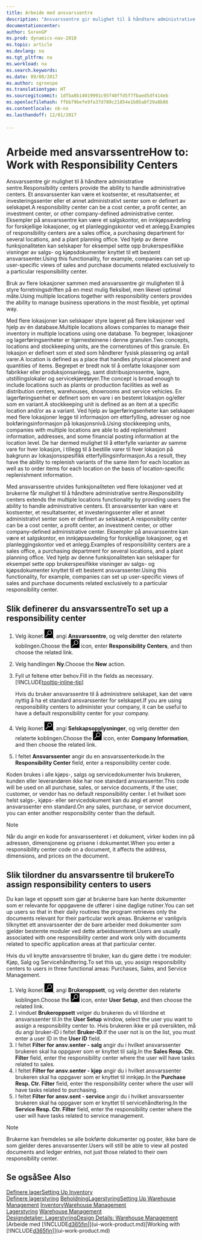 ```yaml
---
title: Arbeide med ansvarssentre
description: "Ansvarssentre gir mulighet til å håndtere administrative sentre. Et ansvarssenter kan være et kostsenter, et resultatsenter, et investeringssenter eller et annet administrativt senter som er definert av selskapet."
documentationcenter: 
author: SorenGP
ms.prod: dynamics-nav-2018
ms.topic: article
ms.devlang: na
ms.tgt_pltfrm: na
ms.workload: na
ms.search.keywords: 
ms.date: 09/08/2017
ms.author: sgroespe
ms.translationtype: HT
ms.sourcegitcommit: 1dfba8b14019991c95f40ffd5f7fbaed5df414eb
ms.openlocfilehash: ffbb79befe9fa37d789c21854e1b05a8f29a8b86
ms.contentlocale: nb-no
ms.lasthandoff: 12/01/2017

---
```

# <a name="how-to-work-with-responsibility-centers"></a><span data-ttu-id="2d1fe-104">Arbeide med ansvarssentre</span><span class="sxs-lookup"><span data-stu-id="2d1fe-104">How to: Work with Responsibility Centers</span></span>
<span data-ttu-id="2d1fe-105">Ansvarssentre gir mulighet til å håndtere administrative sentre.</span><span class="sxs-lookup"><span data-stu-id="2d1fe-105">Responsibility centers provide the ability to handle administrative centers.</span></span> <span data-ttu-id="2d1fe-106">Et ansvarssenter kan være et kostsenter, et resultatsenter, et investeringssenter eller et annet administrativt senter som er definert av selskapet.</span><span class="sxs-lookup"><span data-stu-id="2d1fe-106">A responsibility center can be a cost center, a profit center, an investment center, or other company-defined administrative center.</span></span> <span data-ttu-id="2d1fe-107">Eksempler på ansvarssentre kan være et salgskontor, en innkjøpsavdeling for forskjellige lokasjoner, og et planleggingskontor ved et anlegg.</span><span class="sxs-lookup"><span data-stu-id="2d1fe-107">Examples of responsibility centers are a sales office, a purchasing department for several locations, and a plant planning office.</span></span> <span data-ttu-id="2d1fe-108">Ved hjelp av denne funksjonaliteten kan selskaper for eksempel sette opp brukerspesifikke visninger av salgs- og kjøpsdokumenter knyttet til ett bestemt ansvarssenter.</span><span class="sxs-lookup"><span data-stu-id="2d1fe-108">Using this functionality, for example, companies can set up user-specific views of sales and purchase documents related exclusively to a particular responsibility center.</span></span>  

<span data-ttu-id="2d1fe-109">Bruk av flere lokasjoner sammen med ansvarssentre gir muligheten til å styre forretningsdriften på en mest mulig fleksibel, men likevel optimal måte.</span><span class="sxs-lookup"><span data-stu-id="2d1fe-109">Using multiple locations together with responsibility centers provides the ability to manage business operations in the most flexible, yet optimal way.</span></span>

<span data-ttu-id="2d1fe-110">Med flere lokasjoner kan selskaper styre lageret på flere lokasjoner ved hjelp av én database.</span><span class="sxs-lookup"><span data-stu-id="2d1fe-110">Multiple locations allows companies to manage their inventory in multiple locations using one database.</span></span> <span data-ttu-id="2d1fe-111">To begreper, lokasjoner og lagerføringsenheter er hjørnesteinene i denne granulen.</span><span class="sxs-lookup"><span data-stu-id="2d1fe-111">Two concepts, locations and stockkeeping units, are the cornerstones of this granule.</span></span> <span data-ttu-id="2d1fe-112">En lokasjon er definert som et sted som håndterer fysisk plassering og antall varer.</span><span class="sxs-lookup"><span data-stu-id="2d1fe-112">A location is defined as a place that handles physical placement and quantities of items.</span></span> <span data-ttu-id="2d1fe-113">Begrepet er bredt nok til å omfatte lokasjoner som fabrikker eller produksjonsanlegg, samt distribusjonssentre, lagre, utstillingslokaler og servicekjøretøyer.</span><span class="sxs-lookup"><span data-stu-id="2d1fe-113">The concept is broad enough to include locations such as plants or production facilities as well as distribution centers, warehouses, showrooms and service vehicles.</span></span> <span data-ttu-id="2d1fe-114">En lagerføringsenhet er definert som en vare i en bestemt lokasjon og/eller som en variant.</span><span class="sxs-lookup"><span data-stu-id="2d1fe-114">A stockkeeping unit is defined as an item at a specific location and/or as a variant.</span></span> <span data-ttu-id="2d1fe-115">Ved hjelp av lagerføringsenheter kan selskaper med flere lokasjoner legge til informasjon om etterfylling, adresser og noe bokføringsinformasjon på lokasjonsnivå.</span><span class="sxs-lookup"><span data-stu-id="2d1fe-115">Using stockkeeping units, companies with multiple locations are able to add replenishment information, addresses, and some financial posting information at the location level.</span></span> <span data-ttu-id="2d1fe-116">De har dermed mulighet til å etterfylle varianter av samme vare for hver lokasjon, i tillegg til å bestille varer til hver lokasjon på bakgrunn av lokasjonsspesifikk etterfyllingsinformasjon.</span><span class="sxs-lookup"><span data-stu-id="2d1fe-116">As a result, they have the ability to replenish variants of the same item for each location as well as to order items for each location on the basis of location-specific replenishment information.</span></span>  

<span data-ttu-id="2d1fe-117">Med ansvarssentre utvides funksjonaliteten ved flere lokasjoner ved at brukerne får mulighet til å håndtere administrative sentre.</span><span class="sxs-lookup"><span data-stu-id="2d1fe-117">Responsibility centers extends the multiple locations functionality by providing users the ability to handle administrative centers.</span></span> <span data-ttu-id="2d1fe-118">Et ansvarssenter kan være et kostsenter, et resultatsenter, et investeringssenter eller et annet administrativt senter som er definert av selskapet.</span><span class="sxs-lookup"><span data-stu-id="2d1fe-118">A responsibility center can be a cost center, a profit center, an investment center, or other company-defined administrative center.</span></span> <span data-ttu-id="2d1fe-119">Eksempler på ansvarssentre kan være et salgskontor, en innkjøpsavdeling for forskjellige lokasjoner, og et planleggingskontor ved et anlegg.</span><span class="sxs-lookup"><span data-stu-id="2d1fe-119">Examples of responsibility centers are a sales office, a purchasing department for several locations, and a plant planning office.</span></span> <span data-ttu-id="2d1fe-120">Ved hjelp av denne funksjonaliteten kan selskaper for eksempel sette opp brukerspesifikke visninger av salgs- og kjøpsdokumenter knyttet til ett bestemt ansvarssenter.</span><span class="sxs-lookup"><span data-stu-id="2d1fe-120">Using this functionality, for example, companies can set up user-specific views of sales and purchase documents related exclusively to a particular responsibility center.</span></span>

## <a name="to-set-up-a-responsibility-center"></a><span data-ttu-id="2d1fe-121">Slik definerer du ansvarssentre</span><span class="sxs-lookup"><span data-stu-id="2d1fe-121">To set up a responsibility center</span></span>  
1.  <span data-ttu-id="2d1fe-122">Velg ikonet ![Søk etter side eller rapport](media/ui-search/search_small.png "Søk etter side eller rapport"), angi **Ansvarssentre**, og velg deretter den relaterte koblingen.</span><span class="sxs-lookup"><span data-stu-id="2d1fe-122">Choose the ![Search for Page or Report](media/ui-search/search_small.png "Search for Page or Report icon") icon, enter **Responsibility Centers**, and then choose the related link.</span></span>  
2.  <span data-ttu-id="2d1fe-123">Velg handlingen **Ny**.</span><span class="sxs-lookup"><span data-stu-id="2d1fe-123">Choose the **New** action.</span></span>  
3.  <span data-ttu-id="2d1fe-124">Fyll ut feltene etter behov.</span><span class="sxs-lookup"><span data-stu-id="2d1fe-124">Fill in the fields as necessary.</span></span> [!INCLUDE[tooltip-inline-tip](includes/tooltip-inline-tip_md.md)]  

    <span data-ttu-id="2d1fe-125">Hvis du bruker ansvarssentre til å administrere selskapet, kan det være nyttig å ha et standard ansvarssenter for selskapet.</span><span class="sxs-lookup"><span data-stu-id="2d1fe-125">If you are using responsibility centers to administer your company, it can be useful to have a default responsibility center for your company.</span></span>
4. <span data-ttu-id="2d1fe-126">Velg ikonet ![Søk etter side eller rapport](media/ui-search/search_small.png "Søk etter side eller rapport"), angi **Selskapsopplysninger**, og velg deretter den relaterte koblingen.</span><span class="sxs-lookup"><span data-stu-id="2d1fe-126">Choose the ![Search for Page or Report](media/ui-search/search_small.png "Search for Page or Report icon") icon, enter **Company Information**, and then choose the related link.</span></span>
5. <span data-ttu-id="2d1fe-127">I feltet **Ansvarssenter** angir du en ansvarssenterkode.</span><span class="sxs-lookup"><span data-stu-id="2d1fe-127">In the **Responsibility Center** field, enter a responsibility center code.</span></span>

<span data-ttu-id="2d1fe-128">Koden brukes i alle kjøps-, salgs og servicedokumenter hvis brukeren, kunden eller leverandøren ikke har noe standard ansvarssenter.</span><span class="sxs-lookup"><span data-stu-id="2d1fe-128">This code will be used on all purchase, sales, or service documents, if the user, customer, or vendor has no default responsibility center.</span></span> <span data-ttu-id="2d1fe-129">I et hvilket som helst salgs-, kjøps- eller servicedokument kan du angi et annet ansvarssenter enn standard.</span><span class="sxs-lookup"><span data-stu-id="2d1fe-129">On any sales, purchase, or service document, you can enter another responsibility center than the default.</span></span>

> [!NOTE]  
>  <span data-ttu-id="2d1fe-130">Når du angir en kode for ansvarssenteret i et dokument, virker koden inn på adressen, dimensjonene og prisene i dokumentet.</span><span class="sxs-lookup"><span data-stu-id="2d1fe-130">When you enter a responsibility center code on a document, it affects the address, dimensions, and prices on the document.</span></span>  

## <a name="to-assign-responsibility-centers-to-users"></a><span data-ttu-id="2d1fe-131">Slik tilordner du ansvarssentre til brukere</span><span class="sxs-lookup"><span data-stu-id="2d1fe-131">To assign responsibility centers to users</span></span>  
<span data-ttu-id="2d1fe-132">Du kan lage et oppsett som gjør at brukerne bare kan hente dokumenter som er relevante for oppgavene de utfører i sine daglige rutiner.</span><span class="sxs-lookup"><span data-stu-id="2d1fe-132">You can set up users so that in their daily routines the program retrieves only the documents relevant for their particular work areas.</span></span> <span data-ttu-id="2d1fe-133">Brukerne er vanligvis tilknyttet ett ansvarssenter der de bare arbeider med dokumenter som gjelder bestemte moduler ved dette arbeidssenteret.</span><span class="sxs-lookup"><span data-stu-id="2d1fe-133">Users are usually associated with one responsibility center and work only with documents related to specific application areas at that particular center.</span></span>  

<span data-ttu-id="2d1fe-134">Hvis du vil knytte ansvarssentre til bruker, kan du gjøre dette i tre moduler: Kjøp, Salg og Servicehåndtering.</span><span class="sxs-lookup"><span data-stu-id="2d1fe-134">To set this up, you assign responsibility centers to users in three functional areas: Purchases, Sales, and Service Management.</span></span>  

1.  <span data-ttu-id="2d1fe-135">Velg ikonet ![Søk etter side eller rapport](media/ui-search/search_small.png "Søk etter side eller rapport"), angi **Brukeroppsett**, og velg deretter den relaterte koblingen.</span><span class="sxs-lookup"><span data-stu-id="2d1fe-135">Choose the ![Search for Page or Report](media/ui-search/search_small.png "Search for Page or Report icon") icon, enter **User Setup**, and then choose the related link.</span></span>  
2.  <span data-ttu-id="2d1fe-136">I vinduet **Brukeroppsett** velger du brukeren du vil tilordne et ansvarssenter til.</span><span class="sxs-lookup"><span data-stu-id="2d1fe-136">In the **User Setup** window, select the user you want to assign a responsibility center to.</span></span> <span data-ttu-id="2d1fe-137">Hvis brukeren ikke er på oversikten, må du angi bruker-ID i feltet **Bruker-ID**.</span><span class="sxs-lookup"><span data-stu-id="2d1fe-137">If the user not is on the list, you must enter a user ID in the **User ID** field.</span></span>  
3.  <span data-ttu-id="2d1fe-138">I feltet **Filter for ansv.senter - salg** angir du i hvilket ansvarssenter brukeren skal ha oppgaver som er knyttet til salg.</span><span class="sxs-lookup"><span data-stu-id="2d1fe-138">In the **Sales Resp. Ctr. Filter** field, enter the responsibility center where the user will have tasks related to sales.</span></span>  
4.  <span data-ttu-id="2d1fe-139">I feltet **Filter for ansv.senter - kjøp** angir du i hvilket ansvarssenter brukeren skal ha oppgaver som er knyttet til innkjøp.</span><span class="sxs-lookup"><span data-stu-id="2d1fe-139">In the **Purchase Resp. Ctr. Filter** field, enter the responsibility center where the user will have tasks related to purchasing.</span></span>  
5.  <span data-ttu-id="2d1fe-140">I feltet **Filter for ansv.sent - service** angir du i hvilket ansvarssenter brukeren skal ha oppgaver som er knyttet til servicehåndtering.</span><span class="sxs-lookup"><span data-stu-id="2d1fe-140">In the **Service Resp. Ctr. Filter** field, enter the responsibility center where the user will have tasks related to service management.</span></span>  

> [!NOTE]  
>  <span data-ttu-id="2d1fe-141">Brukerne kan fremdeles se alle bokførte dokumenter og poster, ikke bare de som gjelder deres ansvarssenter.</span><span class="sxs-lookup"><span data-stu-id="2d1fe-141">Users will still be able to view all posted documents and ledger entries, not just those related to their own responsibility center.</span></span>

## <a name="see-also"></a><span data-ttu-id="2d1fe-142">Se også</span><span class="sxs-lookup"><span data-stu-id="2d1fe-142">See Also</span></span>  
[<span data-ttu-id="2d1fe-143">Definere lager</span><span class="sxs-lookup"><span data-stu-id="2d1fe-143">Setting Up Inventory</span></span>](inventory-setup-inventory.md)  
<span data-ttu-id="2d1fe-144">[Definere lagerstyring](warehouse-setup-warehouse.md)
[Beholdning](inventory-manage-inventory.md)[Lagerstyring](warehouse-manage-warehouse.md)</span><span class="sxs-lookup"><span data-stu-id="2d1fe-144">[Setting Up Warehouse Management](warehouse-setup-warehouse.md)
[Inventory](inventory-manage-inventory.md)[Warehouse Management](warehouse-manage-warehouse.md)</span></span>  
<span data-ttu-id="2d1fe-145">[Lagerstyring](warehouse-manage-warehouse.md)  </span><span class="sxs-lookup"><span data-stu-id="2d1fe-145">[Warehouse Management](warehouse-manage-warehouse.md)  </span></span>  
[<span data-ttu-id="2d1fe-146">Designdetaljer: Lagerstyring</span><span class="sxs-lookup"><span data-stu-id="2d1fe-146">Design Details: Warehouse Management</span></span>](design-details-warehouse-management.md)  
<span data-ttu-id="2d1fe-147">[Arbeide med [!INCLUDE[d365fin](includes/d365fin_md.md)]](ui-work-product.md)</span><span class="sxs-lookup"><span data-stu-id="2d1fe-147">[Working with [!INCLUDE[d365fin](includes/d365fin_md.md)]](ui-work-product.md)</span></span>

